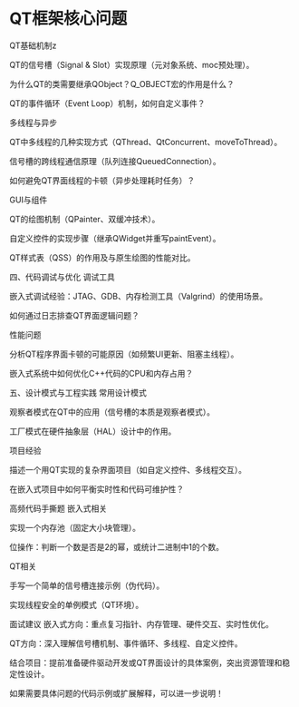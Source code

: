 # QT框架核心问题
QT基础机制z

QT的信号槽（Signal & Slot）实现原理（元对象系统、moc预处理）。

为什么QT的类需要继承QObject？Q_OBJECT宏的作用是什么？

QT的事件循环（Event Loop）机制，如何自定义事件？

多线程与异步

QT中多线程的几种实现方式（QThread、QtConcurrent、moveToThread）。

信号槽的跨线程通信原理（队列连接QueuedConnection）。

如何避免QT界面线程的卡顿（异步处理耗时任务）？

GUI与组件

QT的绘图机制（QPainter、双缓冲技术）。

自定义控件的实现步骤（继承QWidget并重写paintEvent）。

QT样式表（QSS）的作用及与原生绘图的性能对比。

四、代码调试与优化
调试工具

嵌入式调试经验：JTAG、GDB、内存检测工具（Valgrind）的使用场景。

如何通过日志排查QT界面逻辑问题？

性能问题

分析QT程序界面卡顿的可能原因（如频繁UI更新、阻塞主线程）。

嵌入式系统中如何优化C++代码的CPU和内存占用？

五、设计模式与工程实践
常用设计模式

观察者模式在QT中的应用（信号槽的本质是观察者模式）。

工厂模式在硬件抽象层（HAL）设计中的作用。

项目经验

描述一个用QT实现的复杂界面项目（如自定义控件、多线程交互）。

在嵌入式项目中如何平衡实时性和代码可维护性？

高频代码手撕题
嵌入式相关

实现一个内存池（固定大小块管理）。

位操作：判断一个数是否是2的幂，或统计二进制中1的个数。

QT相关

手写一个简单的信号槽连接示例（伪代码）。

实现线程安全的单例模式（QT环境）。

面试建议
嵌入式方向：重点复习指针、内存管理、硬件交互、实时性优化。

QT方向：深入理解信号槽机制、事件循环、多线程、自定义控件。

结合项目：提前准备硬件驱动开发或QT界面设计的具体案例，突出资源管理和稳定性设计。

如果需要具体问题的代码示例或扩展解释，可以进一步说明！
